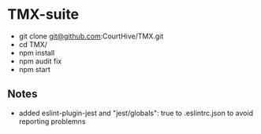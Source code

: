 # TMX-suite

- git clone git@github.com:CourtHive/TMX.git
- cd TMX/
- npm install
- npm audit fix
- npm start

## Notes

- added eslint-plugin-jest and "jest/globals": true to .eslintrc.json to avoid reporting problemns
